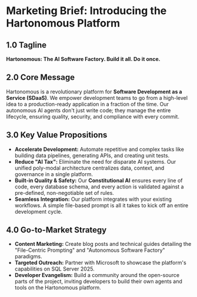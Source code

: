 # **Marketing Brief: Introducing the Hartonomous Platform**

## **1.0 Tagline**

**Hartonomous: The AI Software Factory. Build it all. Do it once.**

## **2.0 Core Message**

Hartonomous is a revolutionary platform for **Software Development as a Service (SDaaS)**. We empower development teams to go from a high-level idea to a production-ready application in a fraction of the time. Our autonomous AI agents don't just write code; they manage the entire lifecycle, ensuring quality, security, and compliance with every commit.

## **3.0 Key Value Propositions**

* **Accelerate Development:** Automate repetitive and complex tasks like building data pipelines, generating APIs, and creating unit tests.  
* **Reduce "AI Tax":** Eliminate the need for disparate AI systems. Our unified poly-modal architecture centralizes data, context, and governance in a single platform.  
* **Built-in Quality & Safety:** Our **Constitutional AI** ensures every line of code, every database schema, and every action is validated against a pre-defined, non-negotiable set of rules.  
* **Seamless Integration:** Our platform integrates with your existing workflows. A simple file-based prompt is all it takes to kick off an entire development cycle.

## **4.0 Go-to-Market Strategy**

* **Content Marketing:** Create blog posts and technical guides detailing the "File-Centric Prompting" and "Autonomous Software Factory" paradigms.  
* **Targeted Outreach:** Partner with Microsoft to showcase the platform's capabilities on SQL Server 2025\.  
* **Developer Evangelism:** Build a community around the open-source parts of the project, inviting developers to build their own agents and tools on the Hartonomous platform.